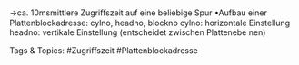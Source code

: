 →ca. 10msmittlere Zugriﬀszeit auf eine beliebige Spur
•Aufbau einer Plattenblockadresse:
cylno, headno, blockno
cylno: horizontale Einstellung
headno: vertikale Einstellung (entscheidet zwischen Plattenebe nen)

   Tags & Topics:
   #Zugriﬀszeit
   #Plattenblockadresse